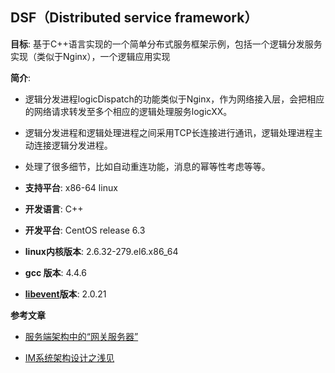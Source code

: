 
DSF（Distributed service framework）
-----
**目标**: 基于C++语言实现的一个简单分布式服务框架示例，包括一个逻辑分发服务实现（类似于Nginx），一个逻辑应用实现

**简介**: 
* 逻辑分发进程logicDispatch的功能类似于Nginx，作为网络接入层，会把相应的网络请求转发至多个相应的逻辑处理服务logicXX。
* 逻辑分发进程和逻辑处理进程之间采用TCP长连接进行通讯，逻辑处理进程主动连接逻辑分发进程。
* 处理了很多细节，比如自动重连功能，消息的幂等性考虑等等。

  
* **支持平台**: x86-64 linux  
* **开发语言**: C++  
* **开发平台**: CentOS release 6.3 
* **linux内核版本**: 2.6.32-279.el6.x86_64 
* **gcc 版本**: 4.4.6
* **[libevent](http://libevent.org/)版本**: 2.0.21


**参考文章**

* [服务端架构中的“网关服务器”](http://blog.51cto.com/yaocoder/1374280)

* [IM系统架构设计之浅见](http://blog.51cto.com/yaocoder/1412029)



